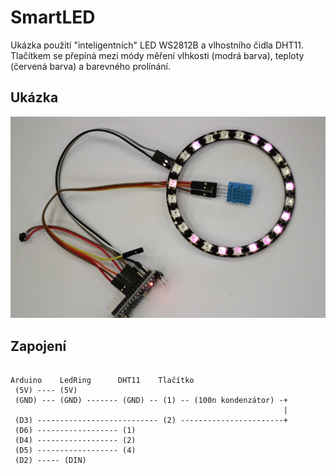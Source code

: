 # SmartLED

Ukázka použití "inteligentních" LED WS2812B a
vlhostního čidla DHT11. Tlačítkem se přepíná mezi módy 
měření vlhkosti (modrá barva), teploty (červená barva) a
barevného prolínání.

## Ukázka 

![Ukázka](preview.jpg)

## Zapojení

```

Arduino    LedRing      DHT11    Tlačítko
 (5V) ---- (5V)
 (GND) --- (GND) ------- (GND) -- (1) -- (100n kondenzátor) -+
                                                             |
 (D3) --------------------------- (2) -----------------------+
 (D6) ------------------ (1)
 (D4) ------------------ (2)
 (D5) ------------------ (4)
 (D2) ----- (DIN)

```